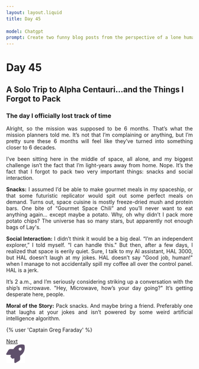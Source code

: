 ```yaml
---
layout: layout.liquid
title: Day 45

model: Chatgpt
prompt: Create two funny blog posts from the perspective of a lone human interstellar explorer.
---
```


# Day **45**

## A Solo Trip to Alpha Centauri…and the Things I Forgot to Pack

### The day I officially lost track of time

<div style="text-align: justify">
Alright, so the mission was supposed to be 6 months. That’s what the mission planners told me. It’s not that I’m complaining or anything, but I’m pretty sure these 6 months will feel like they’ve turned into something closer to 6 decades.

I’ve been sitting here in the middle of space, all alone, and my biggest challenge isn’t the fact that I’m light-years away from home. Nope. It’s the fact that I forgot to pack two very important things: snacks and social interaction.

**Snacks:** I assumed I’d be able to make gourmet meals in my spaceship, or that some futuristic replicator would spit out some perfect meals on demand. Turns out, space cuisine is mostly freeze-dried mush and protein bars. One bite of “Gourmet Space Chili” and you’ll never want to eat anything again… except maybe a potato. Why, oh why didn’t I pack more potato chips? The universe has so many stars, but apparently not enough bags of Lay's.

**Social Interaction:** I didn’t think it would be a big deal. “I’m an independent explorer,” I told myself. “I can handle this." But then, after a few days, I realized that space is eerily quiet. Sure, I talk to my AI assistant, HAL 3000, but HAL doesn’t laugh at my jokes. HAL doesn’t say "Good job, human!" when I manage to not accidentally spill my coffee all over the control panel. HAL is a jerk.

It’s 2 a.m., and I’m seriously considering striking up a conversation with the ship’s microwave. "Hey, Microwave, how’s your day going?" It’s getting desperate here, people.

**Moral of the Story:** Pack snacks. And maybe bring a friend. Preferably one that laughs at your jokes and isn’t powered by some weird artificial intelligence algorithm.
</div>

{% user 'Captain Greg Faraday' %}

<div class="link"><a href="/blog2/" title="Next">Next</a></div>

<img class="about" alt="rocket" src="/images/rocket-solid.svg" width="50" />
